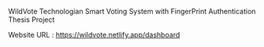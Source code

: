 WildVote 
Technologian Smart Voting System with FingerPrint Authentication
Thesis Project

Website URL : https://wildvote.netlify.app/dashboard
